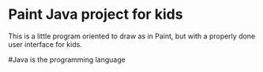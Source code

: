 # Paint Java project for kids

This is a little program oriented to draw as in Paint, but with a properly done user interface for kids.

#Java is the programming language
